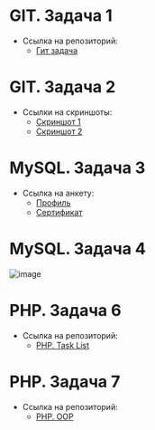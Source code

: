 # GIT. Задача 1
- Ссылка на репозиторий:
  - [Гит задача](https://github.com/Novoselov-Igor/QDigital_Task1.git)
# GIT. Задача 2
- Ссылки на скриншоты:
  - [Скриншот 1](https://raw.githubusercontent.com/Novoselov-Igor/QDigital_Practice/Task-2/img2.png)
  - [Скриншот 2](https://raw.githubusercontent.com/Novoselov-Igor/QDigital_Practice/Task-2/image.png)
# MySQL. Задача 3
- Ссылка на анкету:
  - [Профиль](https://www.sololearn.com/ru/profile/30815359)
  - [Сертификат](https://www.sololearn.com/certificates/CC-ORNZQLEK)
# MySQL. Задача 4
  ![image](https://github.com/Novoselov-Igor/QDigital_Practice/assets/114796666/082b24a2-cfc1-411c-857d-eb3969e361b2)
# PHP. Задача 6
- Ссылка на репозиторий:
  - [PHP. Task List](https://github.com/Novoselov-Igor/QDigital_Task6.git)
# PHP. Задача 7
- Ссылка на репозиторий:
  - [PHP. OOP](https://github.com/Novoselov-Igor/QDigital_Task7.git)

